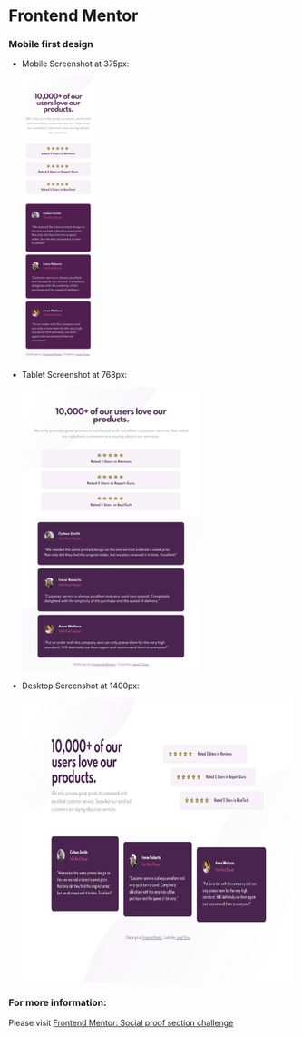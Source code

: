 <h1>Frontend Mentor</h1>

<h3>Mobile first design</h3>

<ul>
 <li>Mobile Screenshot at 375px:
  <p><img src="design/sps375px.png" height="500px" title="375px" alt="Social Proof Section solution screenshot at 375px">
 </li>
 
 <li>Tablet Screenshot at 768px:
  <p><img src="design/sps768px.png" height="500px" title="768px" alt="Social Proof Section solution screenshot at 768px">
 </li>
 
 <li>Desktop Screenshot at 1400px:
  <p><img src="design/sps1400px.png" height="500px" title="1400px" alt="Social Proof Section solution screenshot at 1400px">
 </li>
</ul>
 
<h3>For more information:</h3>
  <p>Please visit <a href="https://www.frontendmentor.io/challenges/social-proof-section-6e0qTv_bA" target="blank">Frontend Mentor: Social proof section challenge</a>
